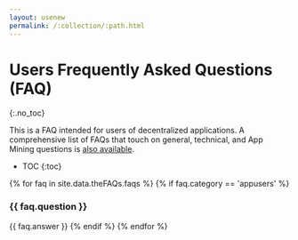 ```yaml
---
layout: usenew
permalink: /:collection/:path.html
---
```

# Users Frequently Asked Questions (FAQ)
{:.no_toc}

This is a FAQ intended for users of decentralized applications. A comprehensive list of FAQs that touch on general, technical, and App Mining questions is [also available]({{site.baseurl}}/faqs/allFAQS.html).

* TOC
{:toc}

{% for faq in site.data.theFAQs.faqs %}
   {% if faq.category == 'appusers' %}
### {{ faq.question }}
{{ faq.answer }}
  {% endif %}
{% endfor %}
